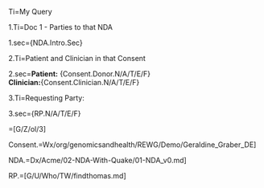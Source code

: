 Ti=My Query

1.Ti=Doc 1  - Parties to that NDA

1.sec={NDA.Intro.Sec}

2.Ti=Patient and Clinician in that Consent

2.sec=<b>Patient:</b> {Consent.Donor.N/A/T/E/F} <br><b>Clinician:</b>{Consent.Clinician.N/A/T/E/F}

3.Ti=Requesting Party:

3.sec={RP.N/A/T/E/F}

=[G/Z/ol/3]


Consent.=Wx/org/genomicsandhealth/REWG/Demo/Geraldine_Graber_DE]

NDA.=Dx/Acme/02-NDA-With-Quake/01-NDA_v0.md]  

RP.=[G/U/Who/TW/findthomas.md]